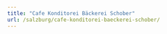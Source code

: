 ```yaml
---
title: "Cafe Konditorei Bäckerei Schober"
url: /salzburg/cafe-konditorei-baeckerei-schober/
---
```

